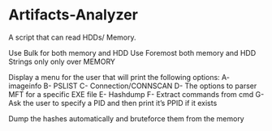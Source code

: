 # Artifacts-Analyzer

A script that can read HDDs/ Memory.

Use Bulk for both memory and HDD
Use Foremost both memory and HDD
Strings only only over MEMORY

 Display a menu for the user that will print the following options:
 A- imageinfo
 B- PSLIST
 C- Connection/CONNSCAN
 D- The options to parser MFT for a specific EXE file 
 E- Hashdump
 F- Extract commands from cmd
 G- Ask the user to specify a PID and then print it’s PPID if it exists

Dump the hashes automatically and bruteforce them from the memory
